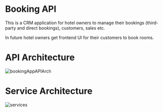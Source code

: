 # Booking API

This is a CRM application for hotel owners to manage their bookings (third-party and direct bookings), customers, sales etc. 

In future hotel owners get frontend UI for their customers to book rooms. 

# API Architecture
![bookingAppAPIArch](https://user-images.githubusercontent.com/1589511/222962881-70cd206e-102e-41e8-bc85-97fe495af4d8.jpg)


# Service Architecture
![services](https://user-images.githubusercontent.com/1589511/222962896-30862312-a5f1-4fea-a722-cd1084426c9b.jpg)

